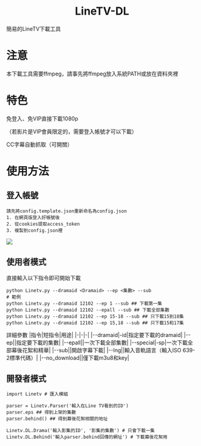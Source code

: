 <h1 align="center">LineTV-DL</h1>
簡易的LineTV下載工具

# 注意
本下載工具需要ffmpeg，請事先將ffmpeg放入系統PATH或放在資料夾裡

# 特色
免登入、免VIP直接下載1080p

（若影片是VIP會員限定的，需要登入帳號才可以下載）

CC字幕自動抓取（可開關）

# 使用方法
## 登入帳號
```
請先將config.template.json重新命名為config.json
1. 在網頁版登入好帳號後
2. 從cookies提取access_token
3. 複製到config.json裡
```
![]('https://raw.githubusercontent.com/kirbyloco/LineTV-DL/master/img/cookies.png')

## 使用者模式
直接輸入以下指令即可開始下載
```
python Linetv.py --dramaid <Dramaid> --ep <集數> --sub
# 範例
python Linetv.py --dramaid 12102 --ep 1 --sub ## 下載第一集
python Linetv.py --dramaid 12102 --epall --sub ## 下載全部集數
python Linetv.py --dramaid 12102 --ep 15-18 --sub ## 只下載15到18集
python Linetv.py --dramaid 12102 --ep 15,18 --sub ## 只下載15和17集
```
詳細參數
|指令|短指令|用途|
|-|-|-|
|--dramaid|-id|指定要下載的dramaid|
|--ep||指定要下載的集數|
|--epall||一次下載全部集數|
|--special|-sp|一次下載全部幕後花絮和精華|
|--sub||開啟字幕下載|
|--lng||輸入音軌語言（輸入ISO 639-2標準代碼）|
|--no_download||僅下載m3u8和key|

## 開發者模式
```
import Linetv # 匯入模組

parser = Linetv.Parser('輸入在Line TV看到的ID')
parser.eps ## 得到上架的集數
parser.behind() ## 得到幕後花絮相關的地址

Linetv.DL.Drama('輸入影集的ID', '影集的集數') # 只會下載一集
Linetv.DL.Behind('輸入parser.behind回傳的網址') # 下載幕後花絮用
```

